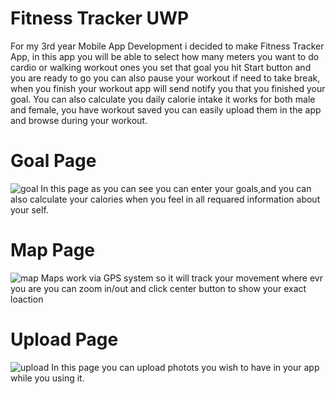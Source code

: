# Fitness Tracker UWP

For my 3rd year Mobile App Development i decided to make Fitness Tracker App, in this app you will be able to select how many meters you want to do cardio or walking workout ones you set that goal you hit Start button and you are ready to go you can also pause your workout if need to take break, when you finish your workout app will send notify you that you finished your goal.
You can also calculate you daily calorie intake it works for both male and female, you have workout saved you can easily upload them in the app and browse during your workout.


# Goal Page
![goal](https://user-images.githubusercontent.com/16356275/38574331-7b971b42-3cf0-11e8-919e-96a337bd9162.png)
In this page as you can see you can enter your goals,and you can also calculate your calories when you feel in all requared information about your self.


# Map Page
![map](https://user-images.githubusercontent.com/16356275/38574534-ee25237a-3cf0-11e8-8c82-4219b879dca1.png)
Maps work via GPS system so it will track your movement where evr you are you can zoom in/out and click center button to show your exact loaction


# Upload Page
![upload](https://user-images.githubusercontent.com/16356275/38574641-3e643db2-3cf1-11e8-9759-b56dec150d3b.png)
In this page you can upload photots you wish to have in your app while you using it.
